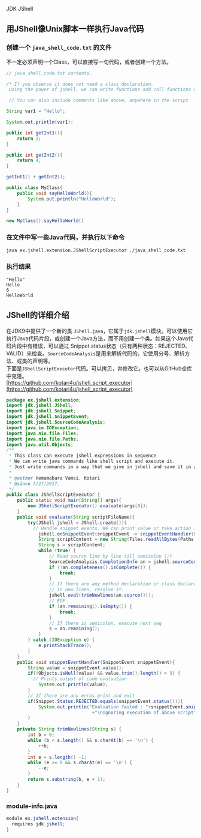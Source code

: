 JDK JShell
<a name="WtDvp"></a>
## 用JShell像Unix脚本一样执行Java代码
<a name="Cj0j4"></a>
### 创建一个 `java_shell_code.txt` 的文件
不一定必须声明一个Class，可以直接写一句代码，或者创建一个方法。
```java
// java_shell_code.txt contents.

/* If you observe it does not need a class declaration.
 Using the power of jshell, we can write functions and call functions with out creating class, just like functional programming */

 // You can also include comments like above, anywhere in the script

String var1 = "Hello";

System.out.println(var1);

public int getInt1(){
    return 2;
}

public int getInt2(){
    return 4;
}

getInt1() + getInt2();

public class MyClass{
    public void sayHelloWorld(){
        System.out.println("HelloWorld");
    }
}

new MyClass().sayHelloWorld()
```
<a name="CgA8K"></a>
### 在文件中写一些Java代码，并执行以下命令
```bash
java ex.jshell.extension.JShellScriptExecutor ./java_shell_code.txt
```
<a name="1uIGo"></a>
### 执行结果
```
"Hello"
Hello
6
HelloWorld
```
<a name="jU7H1"></a>
## JShell的详细介绍
在JDK9中提供了一个新的类 `JShell.java`，它属于`jdk.jshell`模块。可以使用它执行Java代码片段，或创建一个Java方法，而不用创建一个类。如果这个Java代码片段中有错误，可以通过 Snippet.status状态（只有两种状态：REJECTED、VALID）来检查。`SourceCodeAnalysis`是用来解析代码的，它使用分号、解析方法、或类的声明等。<br />下面是`JShellScriptExecutor`代码。可以拷贝，并修改它。也可以从GitHub仓库中克隆。<br />[https://github.com/kotari4u/jshell_script_executor](https://github.com/kotari4u/jshell_script_executor)
```java
package ex.jshell.extension;
import jdk.jshell.JShell;
import jdk.jshell.Snippet;
import jdk.jshell.SnippetEvent;
import jdk.jshell.SourceCodeAnalysis;
import java.io.IOException;
import java.nio.file.Files;
import java.nio.file.Paths;
import java.util.Objects;
/**
 * This class can execute jshell expressions in sequence
 * We can write java commands like shell script and execute it.
 * Just write commands in a way that we give in jshell and save it in a file and execute it.
 *
 * @author Hemamabara Vamsi, Kotari
 * @since 5/27/2017.
 */
public class JShellScriptExecutor {
    public static void main(String[] args){
        new JShellScriptExecutor().evaluate(args[0]);
    }
    public void evaluate(String scriptFileName){
        try(JShell jshell = JShell.create()){
          // Handle snippet events. We can print value or take action if evaluation failed.
            jshell.onSnippetEvent(snippetEvent -> snippetEventHandler(snippetEvent));
            String scriptContent = new String(Files.readAllBytes(Paths.get(scriptFileName)));
            String s = scriptContent;
            while (true) {
                // Read source line by line till semicolon (;)
                SourceCodeAnalysis.CompletionInfo an = jshell.sourceCodeAnalysis().analyzeCompletion(s);
                if (!an.completeness().isComplete()) {
                    break;
                }
                // If there are any method declaration or class declaration 
                // in new lines, resolve it.
                jshell.eval(trimNewlines(an.source()));
                // EOF
                if (an.remaining().isEmpty()) {
                    break;
                }
                // If there is semicolon, execute next seq
                s = an.remaining();
            }
        } catch (IOException e) {
            e.printStackTrace();
        }
    }
    public void snippetEventHandler(SnippetEvent snippetEvent){
        String value = snippetEvent.value();
        if(!Objects.isNull(value) && value.trim().length() > 0) {
          // Prints output of code evaluation
            System.out.println(value);
        }
        // If there are any erros print and exit
        if(Snippet.Status.REJECTED.equals(snippetEvent.status())){
            System.out.println("Evaluation failed : "+snippetEvent.snippet().toString()
                                +"\nIgnoring execution of above script");
        }
    }
    private String trimNewlines(String s) {
        int b = 0;
        while (b < s.length() && s.charAt(b) == '\n') {
            ++b;
        }
        int e = s.length() -1;
        while (e >= 0 && s.charAt(e) == '\n') {
            --e;
        }
        return s.substring(b, e + 1);
    }
}
```
<a name="YI3eM"></a>
### module-info.java
```java
module ex.jshell.extension{   
  requires jdk.jshell;
}
```
